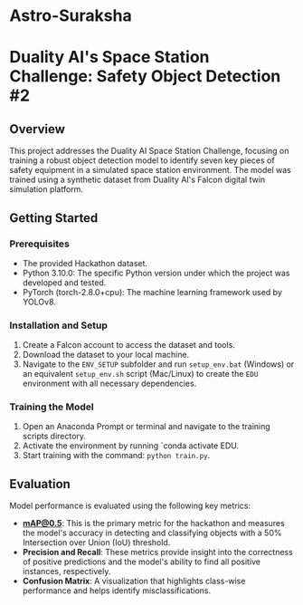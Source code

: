 ﻿# Astro-Suraksha
# Duality AI's Space Station Challenge: Safety Object Detection #2

## Overview
This project addresses the Duality AI Space Station Challenge, focusing on training a robust object detection model to identify seven key pieces of safety equipment in a simulated space station environment. The model was trained using a synthetic dataset from Duality AI's Falcon digital twin simulation platform.

## Getting Started

### Prerequisites
* The provided Hackathon dataset.
* Python 3.10.0: The specific Python version under which the project was developed and tested.
* PyTorch (torch-2.8.0+cpu): The machine learning framework used by YOLOv8.


### Installation and Setup
1.  Create a Falcon account to access the dataset and tools.
2.  Download the dataset to your local machine.
3.  Navigate to the `ENV_SETUP` subfolder and run `setup_env.bat` (Windows) or an equivalent `setup_env.sh` script (Mac/Linux) to create the `EDU` environment with all necessary dependencies.

### Training the Model
1.  Open an Anaconda Prompt or terminal and navigate to the training scripts directory.
2.  Activate the environment by running `conda activate EDU.
3. Start training with the command: `python train.py`.

## Evaluation

Model performance is evaluated using the following key metrics:

* **mAP@0.5**: This is the primary metric for the hackathon and measures the model's accuracy in detecting and classifying objects with a 50% Intersection over Union (IoU) threshold.
* **Precision and Recall**: These metrics provide insight into the correctness of positive predictions and the model's ability to find all positive instances, respectively.
* **Confusion Matrix**: A visualization that highlights class-wise performance and helps identify misclassifications.


